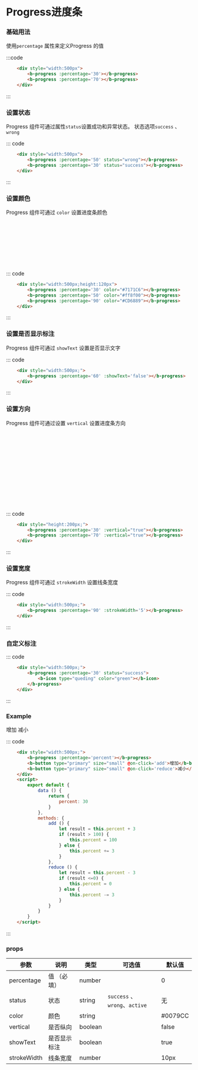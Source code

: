 # Progress进度条
### 基础用法
使用```percentage``` 属性来定义Progress 的值

<div class="example">
    <div class="example-box">
        <div style="width:500px">
            <b-progress :percentage='30'></b-progress>
            <b-progress :percentage='100'></b-progress>
        </div>
    </div>

:::code
```html
    <div style="width:500px">
        <b-progress :percentage='30'></b-progress>
        <b-progress :percentage='70'></b-progress>
    </div>
```
:::
</div>


### 设置状态
Progress 组件可通过属性```status```设置成功和异常状态。
状态选项```success``` 、```wrong```

<div class="example">
    <div class="example-box">
        <div style="width:500px">
            <b-progress :percentage='50' status="wrong"></b-progress>
            <b-progress :percentage='30' status="success"></b-progress>
        </div>
    </div>

::: code
```html
    <div style="width:500px">
        <b-progress :percentage='50' status="wrong"></b-progress>
        <b-progress :percentage='30' status="success"></b-progress>
    </div>
```
:::
</div>

### 设置颜色
Progress 组件可通过 ```color``` 设置进度条颜色

<div class="example">
    <div class="example-box">
        <div style="width:500px;height:120px">
            <b-progress :percentage='30' color="#7171C6"></b-progress>
            <b-progress :percentage='50' color="#ff8f00"></b-progress>
            <b-progress :percentage='90' color="#CD6889"></b-progress>
        </div>
    </div>

::: code
```html
    <div style="width:500px;height:120px">
        <b-progress :percentage='30' color="#7171C6"></b-progress>
        <b-progress :percentage='50' color="#ff8f00"></b-progress>
        <b-progress :percentage='90' color="#CD6889"></b-progress>
    </div>
```
:::
</div>

### 设置是否显示标注
Progress 组件可通过 ```showText``` 设置是否显示文字

<div class="example">
    <div class="example-box">
        <div style="width:500px;">
            <b-progress :percentage='60' :showText='false'></b-progress>
        </div>
    </div>

::: code
```html
    <div style="width:500px;">
        <b-progress :percentage='60' :showText='false'></b-progress>
    </div>
```
:::
</div>

### 设置方向
Progress 组件可通过设置 ```vertical``` 设置进度条方向


<div class="example">
    <div class="example-box">
        <div style="height:200px;">
            <b-progress :percentage='30' :vertical="true"></b-progress>
            <b-progress :percentage='70' :vertical="true"></b-progress>
        </div>
    </div>

::: code
```html
    <div style="height:200px;">
        <b-progress :percentage='30' :vertical="true"></b-progress>
        <b-progress :percentage='70' :vertical="true"></b-progress>
    </div>
```
:::
</div>


### 设置宽度
Progress 组件可通过 ```strokeWidth``` 设置线条宽度

<div class="example">
    <div class="example-box">
        <div style="width:500px;">
            <b-progress :percentage='90' :strokeWidth='5'></b-progress>
        </div>
    </div>

::: code
```html
    <div style="width:500px;">
        <b-progress :percentage='90' :strokeWidth='5'></b-progress>
    </div>
```
:::
</div>

### 自定义标注

<div class="example">
    <div class="example-box">
        <div style="width:500px;">
            <b-progress :percentage='30' status="success">
                <b-icon type="queding" color="green"></b-icon>
            </b-progress>
        </div>
    </div>

::: code
```html
    <div style="width:500px;">
        <b-progress :percentage='30' status="success">
            <b-icon type="queding" color="green"></b-icon>
        </b-progress>
    </div>
```
:::
</div>

### Example

<div class="example">
    <div class="example-box">
        <div style="width:500px;">
            <b-progress :percentage='percent'></b-progress>
            <b-button size="small" @on-click='add'>增加</b-button>
            <b-button size="small" @on-click='reduce'>减小</b-button>
        </div>
        <script>
            export default {
                data () {
                    return {
                        percent: 30
                    }
                },
                methods: {
                    add () {
                        let result = this.percent + 3
                        if (result > 100) {
                            this.percent = 100
                        } else {
                            this.percent +=3
                        }
                    },
                    reduce () {
                        let result = this.percent - 3
                        if (result <0) {
                            this.percent = 0
                        } else {
                            this.percent -=3
                        }
                    }
                }
            }
        </script>
    </div>
    
::: code
```html
    <div style="width:500px;">
        <b-progress :percentage='percent'></b-progress>
        <b-button type="primary" size="small" @on-click='add'>增加</b-button>
        <b-button type="primary" size="small" @on-click='reduce'>减小</b-button>
    </div>
    <script>
        export default {
            data () {
                return {
                    percent: 30
                }
            },
            methods: {
                add () {
                    let result = this.percent + 3
                    if (result > 100) {
                        this.percent = 100
                    } else {
                        this.percent += 3
                    }
                },
                reduce () {
                    let result = this.percent - 3
                    if (result <=0) {
                        this.percent = 0
                    } else {
                        this.percent -= 3
                    }
                }
            }
        }
    </script>
```
:::
</div>

### props
| 参数      | 说明    | 类型      | 可选值       | 默认值   |
|---------- |-------- |---------- |-------------  |-------- |
| percentage     | 值 （必填）  | number  |         |    0   |
| status     | 状态   | string    |   `success` 、`wrong`、`active`|     无  |
| color     | 颜色   | string    |    |     #0079CC  |
| vertical     | 是否纵向   | boolean    |    |     false  |
| showText     | 是否显示标注   | boolean    |    |     true  |
| strokeWidth     | 线条宽度   | 	number    |   |     10px  |
